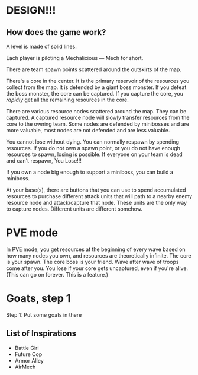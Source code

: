 # DESIGN!!!

## How does the game work?

A level is made of solid lines.

Each player is piloting a Mechalicious — Mech for short.

There are team spawn points scattered around the outskirts of the map.

There's a core in the center. It is the primary reservoir of the resources you collect from the map. It is defended by a giant boss monster. If you defeat the boss monster, the core can be captured. If you capture the core, you *rapidly* get all the remaining resources in the core.

There are various resource nodes scattered around the map. They can be captured. A captured resource node will slowly transfer resources from the core to the owning team. Some nodes are defended by minibosses and are more valuable, most nodes are not defended and are less valuable.

You cannot lose without dying. You can normally respawn by spending resources. If you do not own a spawn point, or you do not have enough resources to spawn, losing is possible. If everyone on your team is dead and can't respawn, You Lose!!!

If you own a node big enough to support a miniboss, you can build a miniboss. 

At your base(s), there are buttons that you can use to spend accumulated resources to purchase different attack units that will path to a nearby enemy resource node and attack/capture that node. These units are the only way to capture nodes. Different units are different somehow.

# PVE mode

In PVE mode, you get resources at the beginning of every wave based on how many nodes you own, and resources are theoretically infinite. The core is your spawn. The core boss is your friend. Wave after wave of troops come after you. You lose if your core gets uncaptured, even if you're alive. (This can go on forever. This is a feature.)

# Goats, step 1

Step 1: Put some goats in there

## List of Inspirations

- Battle Girl
- Future Cop
- Armor Alley
- AirMech
